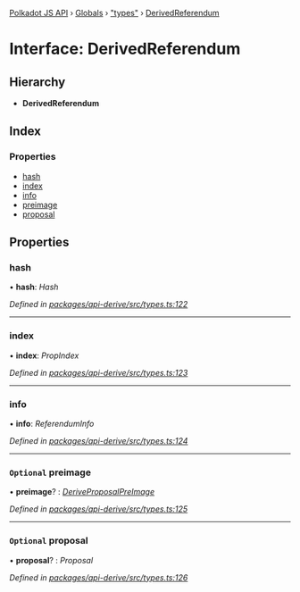 [Polkadot JS API](../README.md) › [Globals](../globals.md) › ["types"](../modules/_types_.md) › [DerivedReferendum](_types_.derivedreferendum.md)

# Interface: DerivedReferendum

## Hierarchy

* **DerivedReferendum**

## Index

### Properties

* [hash](_types_.derivedreferendum.md#hash)
* [index](_types_.derivedreferendum.md#index)
* [info](_types_.derivedreferendum.md#info)
* [preimage](_types_.derivedreferendum.md#optional-preimage)
* [proposal](_types_.derivedreferendum.md#optional-proposal)

## Properties

###  hash

• **hash**: *Hash*

*Defined in [packages/api-derive/src/types.ts:122](https://github.com/polkadot-js/api/blob/eb5ee9860b/packages/api-derive/src/types.ts#L122)*

___

###  index

• **index**: *PropIndex*

*Defined in [packages/api-derive/src/types.ts:123](https://github.com/polkadot-js/api/blob/eb5ee9860b/packages/api-derive/src/types.ts#L123)*

___

###  info

• **info**: *ReferendumInfo*

*Defined in [packages/api-derive/src/types.ts:124](https://github.com/polkadot-js/api/blob/eb5ee9860b/packages/api-derive/src/types.ts#L124)*

___

### `Optional` preimage

• **preimage**? : *[DeriveProposalPreImage](_types_.deriveproposalpreimage.md)*

*Defined in [packages/api-derive/src/types.ts:125](https://github.com/polkadot-js/api/blob/eb5ee9860b/packages/api-derive/src/types.ts#L125)*

___

### `Optional` proposal

• **proposal**? : *Proposal*

*Defined in [packages/api-derive/src/types.ts:126](https://github.com/polkadot-js/api/blob/eb5ee9860b/packages/api-derive/src/types.ts#L126)*
